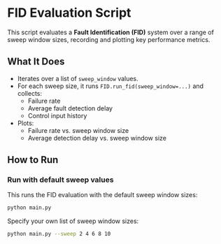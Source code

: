 # FID Evaluation Script

This script evaluates a **Fault Identification (FID)** system over a range of sweep window sizes, recording and plotting key performance metrics.

## What It Does

- Iterates over a list of `sweep_window` values.
- For each sweep size, it runs `FID.run_fid(sweep_window=...)` and collects:
  - Failure rate
  - Average fault detection delay
  - Control input history
- Plots:
  - Failure rate vs. sweep window size
  - Average detection delay vs. sweep window size

## How to Run

### Run with default sweep values

This runs the FID evaluation with the default sweep window sizes:

```bash
python main.py
```

Specify your own list of sweep window sizes:

```bash
python main.py --sweep 2 4 6 8 10
```